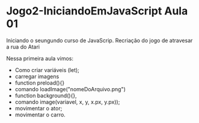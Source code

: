# Jogo2-IniciandoEmJavaScript Aula 01

Iniciando o seungundo curso de JavaScrip. Recriação do jogo de atravesar a rua do Atari

Nessa primeira aula vimos:

* Como criar variáveis (let);
* carregar imagens 
* function preload(){}
* comando loadImage("nomeDoArquivo.png")
* function background(){}, 
* comando image(variavel, x, y, x.px, y.px));
* movimentar o ator;
* movimentar o carro.
